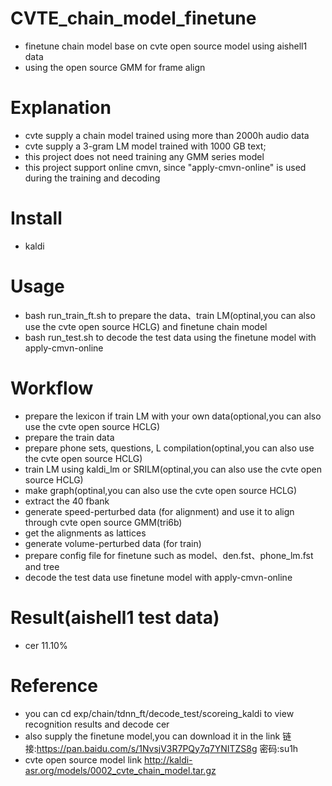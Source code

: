 # CVTE_chain_model_finetune
- finetune chain model base on cvte open source model using aishell1 data
- using the open source GMM for frame align 
# Explanation
- cvte supply a chain model trained using more than 2000h audio data
- cvte supply a 3-gram LM model trained with 1000 GB text;
- this project does not need training any GMM series model
- this project support online cmvn, since "apply-cmvn-online" is used during the training and decoding
# Install
- kaldi
# Usage
- bash run_train_ft.sh to prepare the data、train LM(optinal,you can also use the cvte open source HCLG) and finetune chain model
- bash run_test.sh to decode the test data using the finetune model with apply-cmvn-online
# Workflow
- prepare the lexicon if train LM with your own data(optional,you can also use the cvte open source HCLG)
- prepare the train data
- prepare phone sets, questions, L compilation(optinal,you can also use the cvte open source HCLG)
- train LM using kaldi_lm or SRILM(optinal,you can also use the cvte open source HCLG)
- make graph(optinal,you can also use the cvte open source HCLG)
- extract the 40 fbank
- generate speed-perturbed data (for alignment) and use it to align through cvte open source GMM(tri6b)
- get the alignments as lattices
- generate volume-perturbed data (for train)
- prepare config file for finetune such as model、den.fst、phone_lm.fst and tree
- decode the test data use finetune model with apply-cmvn-online
# Result(aishell1 test data) 
- cer 11.10% 
# Reference
- you can cd exp/chain/tdnn_ft/decode_test/scoreing_kaldi to view recognition results and decode cer
- also supply the finetune model,you can download it in the link 链接:https://pan.baidu.com/s/1NvsjV3R7PQy7q7YNITZS8g  密码:su1h
- cvte open source model link http://kaldi-asr.org/models/0002_cvte_chain_model.tar.gz



